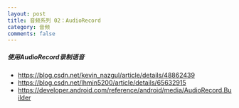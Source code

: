 ```yaml
---
layout: post
title: 音频系列 02：AudioRecord 
category: 音频
comments: false
---
```


##### 使用AudioRecord录制语音

* <https://blog.csdn.net/kevin_nazgul/article/details/48862439>
* <https://blog.csdn.net/lhmin5200/article/details/65632915>
* <https://developer.android.com/reference/android/media/AudioRecord.Builder>


 








